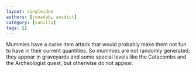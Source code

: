 ```yaml
---
layout: singleidea
authors: [jonadab, aosdict]
category: [vanilla]
tags: []
---
```

Mummies have a curse item attack that would probably make them not fun to have in their current quantities. So mummies are not randomly generated; they appear in graveyards and some special levels like the Catacombs and the Archeologist quest, but otherwise do not appear.
